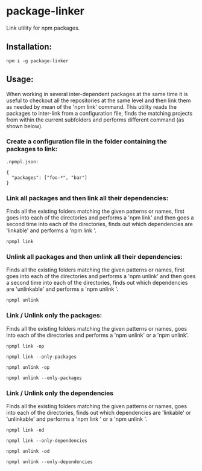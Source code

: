 # package-linker

Link utility for npm packages.

## Installation:

```
npm i -g package-linker
```

## Usage:
When working in several inter-dependent packages at the same time it is useful to checkout all the repositories
at the same level and then link them as needed by mean of the 'npm link' command.
This utility reads the packages to inter-link from a configuration file, finds the matching projects from within the
current subfolders and performs different command (as shown below).

### Create a configuration file in the folder containing the packages to link:

```
.npmpl.json:

{
  "packages": ["foo-*", "bar"]
}

```

### Link all packages and then link all their dependencies:
Finds all the existing folders matching the given patterns or names, first goes into each of the
directories and performs a 'npm link' and then goes a second time into each of the directories, finds out which
dependencies are 'linkable' and performs a 'npm link <linkable dependency>'.

```
npmpl link
```

### Unlink all packages and then unlink all their dependencies:
Finds all the existing folders matching the given patterns or names, first goes into each of the
directories and performs a 'npm unlink' and then goes a second time into each of the directories, finds out which
dependencies are 'unlinkable' and performs a 'npm unlink <linkable dependency>'.

```
npmpl unlink
```

### Link / Unlink only the packages:
Finds all the existing folders matching the given patterns or names, goes into each of the directories and performs a
'npm unlink' or a 'npm unlink'.

```
npmpl link -op

npmpl link --only-packages

npmpl unlink -op

npmpl unlink --only-packages
```

### Link / Unlink only the dependencies
Finds all the existing folders matching the given patterns or names, goes into each of the directories, finds out which
dependencies are 'linkable' or 'unlinkable' and performs a 'npm link <linkable dependency>' or a
'npm unlink <linkable dependency>'.

```
npmpl link -od

npmpl link --only-dependencies

npmpl unlink -od

npmpl unlink --only-dependencies
```
